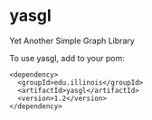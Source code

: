 # yasgl
Yet Another Simple Graph Library

To use yasgl, add to your pom:

    <dependency>
      <groupId>edu.illinois</groupId>
      <artifactId>yasgl</artifactId>
      <version>1.2</version>
    </dependency>

